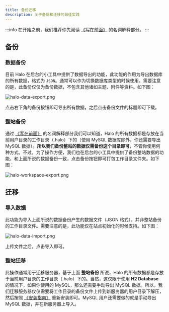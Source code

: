 ```yaml
---
title: 备份迁移
description: 关于备份和迁移的最佳实践
---
```


:::info
在开始之前，我们推荐你先阅读 [《写在前面》](/getting-started/prepare) 的名词解释部分。
:::

## 备份

### 数据备份

目前 Halo 在后台的小工具中提供了数据导出的功能，此功能的作用为导出数据库的所有数据，格式为 `JSON`。通常可以作为切换数据库类型的时候使用。需要注意的是，此备份仅仅为备份数据，不包含其他诸如主题、附件等资料。如下图：

![halo-data-export.png](/img/halo-data-export.png)

点击右下角的备份按钮即可导出所有数据，之后点击备份文件的标题即可下载。

### 整站备份

通过 [《写在前面》](/getting-started/prepare) 的名词解释部分我们可以知道，Halo 的所有数据都是存放在当前用户目录的工作目录（.halo）下的（使用 MySQL 数据库除外，你还需要导出 MySQL 数据）。**所以我们备份整站的数据仅需备份这个目录即可**，不管你使用何种方式。不过，为了操作方便，我们也在后台的小工具中提供了备份整站数据的功能，和上面所说的数据备份一致，点击备份按钮即可打包工作目录文件夹。如下图：

![halo-workspace-export.png](/img/halo-workspace-export.png)

## 迁移

### 导入数据

此功能为导入上面所说的数据备份产生的数据文件（JSON 格式），并非整站备份的工作目录文件。需要注意的是，此功能仅在站点初始化的时候支持。如下图：

![halo-data-import.png](/img/halo-data-import.png)

上传文件之后，点击导入即可。

### 整站迁移

此操作通常用于迁移服务器，基于上面 **整站备份** 所说，Halo 的所有数据都是存放于当前用户目录的工作目录（.halo）下的。当然，这仅限于使用 **H2 Database** 的情况下，如果你使用的 MySQL，那么还需要手动导出 MySQL 数据。所以，我们迁移服务器仅仅需要将工作目录的备份文件上传到新服务器的用户目录下解压，然后按照 [《安装指南》](/getting-started/install/linux) 重新安装即可。MySQL 用户还需要做的就是手动导出 MySQL 数据，并在新服务器上导入。
